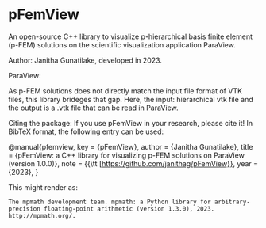 # pFemView
An open-source C++ library to visualize p-hierarchical basis finite element (p-FEM) solutions on the scientific visualization application ParaView.

  Author: Janitha Gunatilake, developed in 2023.

ParaView:

As p-FEM solutions does not directly match the input file format of VTK files, this library brideges that gap.
Here, the input: hierarchical vtk file and the output is a .vtk file that can be read in ParaView.

Citing the package:
If you use pFemView in your research, please cite it! In BibTeX format, the following entry can be used:

@manual{pfemview,
  key     = {pFemView},
  author  = {Janitha Gunatilake},
  title   = {pFemView: a C++ library for visualizing p-FEM solutions on ParaView (version 1.0.0)},
  note    = {{\tt [https://github.com/janithag/pFemView}},
  year    = {2023},
}

This might render as:

    The mpmath development team. mpmath: a Python library for arbitrary-precision floating-point arithmetic (version 1.3.0), 2023. http://mpmath.org/.
